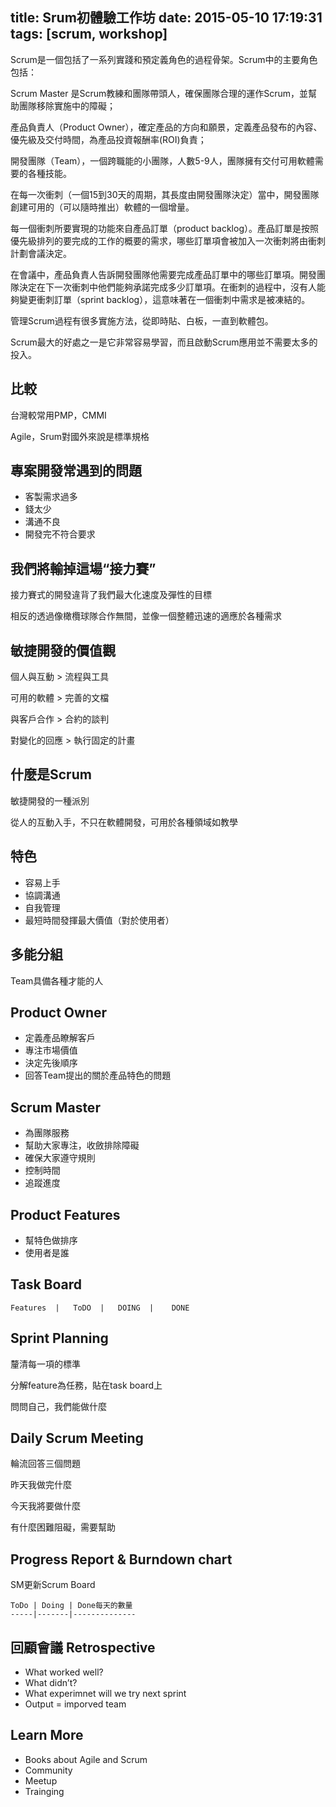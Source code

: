 title: Srum初體驗工作坊
date: 2015-05-10 17:19:31
tags: [scrum, workshop]
---

Scrum是一個包括了一系列實踐和預定義角色的過程骨架。Scrum中的主要角色包括：

Scrum Master 是Scrum教練和團隊帶頭人，確保團隊合理的運作Scrum，並幫助團隊移除實施中的障礙；

產品負責人（Product Owner），確定產品的方向和願景，定義產品發布的內容、優先級及交付時間，為產品投資報酬率(ROI)負責；

開發團隊（Team），一個跨職能的小團隊，人數5-9人，團隊擁有交付可用軟體需要的各種技能。

在每一次衝刺（一個15到30天的周期，其長度由開發團隊決定）當中，開發團隊創建可用的（可以隨時推出）軟體的一個增量。

每一個衝刺所要實現的功能來自產品訂單（product backlog）。產品訂單是按照優先級排列的要完成的工作的概要的需求，哪些訂單項會被加入一次衝刺將由衝刺計劃會議決定。

在會議中，產品負責人告訴開發團隊他需要完成產品訂單中的哪些訂單項。開發團隊決定在下一次衝刺中他們能夠承諾完成多少訂單項。在衝刺的過程中，沒有人能夠變更衝刺訂單（sprint backlog），這意味著在一個衝刺中需求是被凍結的。

管理Scrum過程有很多實施方法，從即時貼、白板，一直到軟體包。

Scrum最大的好處之一是它非常容易學習，而且啟動Scrum應用並不需要太多的投入。

<!-- more -->

## 比較

台灣較常用PMP，CMMI

Agile，Srum對國外來說是標準規格

## 專案開發常遇到的問題

- 客製需求過多
- 錢太少
- 溝通不良
- 開發完不符合要求

## 我們將輸掉這場“接力賽”

接力賽式的開發違背了我們最大化速度及彈性的目標

相反的透過像橄欖球隊合作無間，並像一個整體迅速的適應於各種需求

## 敏捷開發的價值觀

個人與互動   >   流程與工具

可用的軟體   >   完善的文檔

與客戶合作   >   合約的談判

對變化的回應  >  執行固定的計畫   

## 什麼是Scrum

敏捷開發的一種派別

從人的互動入手，不只在軟體開發，可用於各種領域如教學

## 特色

- 容易上手
- 協調溝通
- 自我管理
- 最短時間發揮最大價值（對於使用者）

## 多能分組

Team具備各種才能的人

## Product Owner

- 定義產品瞭解客戶
- 專注市場價值
- 決定先後順序
- 回答Team提出的關於產品特色的問題

## Scrum Master

- 為團隊服務
- 幫助大家專注，收斂排除障礙
- 確保大家遵守規則
- 控制時間
- 追蹤進度

## Product Features

- 幫特色做排序
- 使用者是誰

## Task Board

```
Features  |   ToDO  |   DOING  |    DONE
```

## Sprint Planning

釐清每一項的標準

分解feature為任務，貼在task board上

問問自己，我們能做什麼

## Daily Scrum Meeting

輪流回答三個問題

昨天我做完什麼

今天我將要做什麼

有什麼困難阻礙，需要幫助

## Progress Report & Burndown chart

SM更新Scrum Board

```
ToDo | Doing | Done每天的數量
-----|-------|--------------
```

## 回顧會議 Retrospective

- What worked well?
- What didn’t?
- What experimnet will we try next sprint
- Output = imporved team

## Learn More

- Books about Agile and Scrum
- Community
- Meetup
- Trainging
